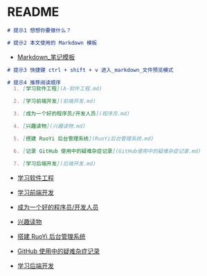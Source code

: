 # README

``` md
# 提示1 想想你要做什么？
```

``` md
# 提示2 本文使用的 Markdown 模板
```
- [Markdown_笔记模板](Markdown_笔记模板.md)

``` md
# 提示3 快捷键 ctrl + shift + v 进入_markdown_文件预览模式
```

``` md
# 提示4 推荐阅读顺序
  1. [学习软件工程](A-软件工程.md)

  2. [学习前端开发](前端开发.md)

  3. [成为一个好的程序员/开发人员](程序员.md)

  4. [兴趣读物](兴趣读物.md)

  5. [搭建 RuoYi 后台管理系统](RuoYi后台管理系统.md)

  6. [记录 GitHub 使用中的疑难杂症记录](GitHub使用中的疑难杂症记录.md)

  7. [学习后端开发](后端开发.md)
```
- [学习软件工程](A-软件工程.md)

- [学习前端开发](前端开发.md)

- [成为一个好的程序员/开发人员](程序员.md)

- [兴趣读物](兴趣读物.md)

- [搭建 RuoYi 后台管理系统](RuoYi后台管理系统.md)

- [GitHub 使用中的疑难杂症记录](GitHub使用中的疑难杂症记录.md)

- [学习后端开发](后端开发.md)